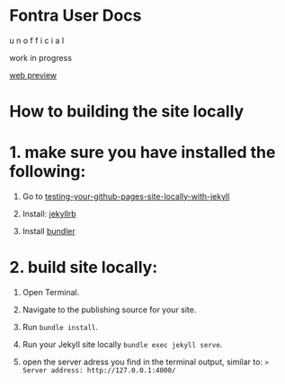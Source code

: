 Fontra User Docs
================

u n o f f i c i a l

work in progress

[web preview](https://gferreira.github.io/fontra-docs/)



# How to building the site locally

# 1. make sure you have installed the following:
1. Go to [testing-your-github-pages-site-locally-with-jekyll](https://docs.github.com/en/pages/setting-up-a-github-pages-site-with-jekyll/testing-your-github-pages-site-locally-with-jekyll)

2. Install:  [jekyllrb](https://jekyllrb.com/docs/installation/)

3. Install [bundler](https://bundler.io/) 


# 2. build site locally:

1. Open Terminal.

2. Navigate to the publishing source for your site.

3. Run `bundle install`.

4. Run your Jekyll site locally `bundle exec jekyll serve`.

5. open the server adress you find in the terminal output, similar to:
`>    Server address: http://127.0.0.1:4000/`